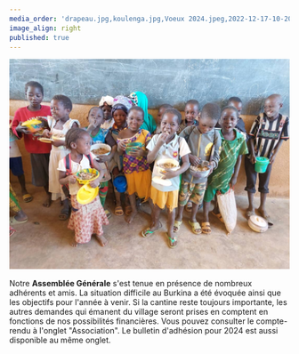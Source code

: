 ```yaml
---
media_order: 'drapeau.jpg,koulenga.jpg,Voeux 2024.jpeg,2022-12-17-10-20-18 6.jpg'
image_align: right
published: true
---
```


![2022-12-17-10-20-18%206](2022-12-17-10-20-18%206.jpg "2022-12-17-10-20-18%206")


Notre **Assemblée Générale** s'est tenue en présence de nombreux adhérents et amis. La situation difficile au Burkina a été évoquée ainsi que les objectifs pour l'année à venir. Si la cantine reste toujours importante, les autres demandes qui émanent du village seront prises en comptent en fonctions de nos possibilités financières.
Vous pouvez consulter le compte-rendu à l'onglet "Association". Le bulletin d'adhésion pour 2024 est aussi disponible au même onglet.